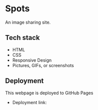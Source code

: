 # Spots 

An image sharing site.

##

<!-- Describe the project and its functionality -->

## Tech stack

- HTML
- CSS
- Responsive Design
- Pictures, GIFs, or screenshots

## Deployment

This webpage is deployed to GitHub Pages

- Deployment link: 
